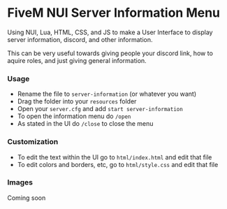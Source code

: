# FiveM NUI Server Information Menu

Using NUI, Lua, HTML, CSS, and JS to make a User Interface to display server information, discord, and other information.

This can be very useful towards giving people your discord link, how to aquire roles, and just giving general information.

### Usage 

* Rename the file to `server-information` (or whatever you want)
* Drag the folder into your `resources` folder
* Open your `server.cfg` and add `start server-information`
* To open the information menu do `/open` 
* As stated in the UI do `/close` to close the menu

### Customization 

* To edit the text within the UI go to `html/index.html` and edit that file
* To edit colors and borders, etc, go to `html/style.css` and edit that file

### Images

Coming soon
